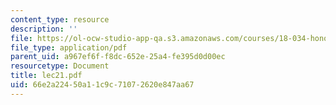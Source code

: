 ```yaml
---
content_type: resource
description: ''
file: https://ol-ocw-studio-app-qa.s3.amazonaws.com/courses/18-034-honors-differential-equations-spring-2004/66e2a22450a11c9c71072620e847aa67_lec21.pdf
file_type: application/pdf
parent_uid: a967ef6f-f8dc-652e-25a4-fe395d0d00ec
resourcetype: Document
title: lec21.pdf
uid: 66e2a224-50a1-1c9c-7107-2620e847aa67
---
```

